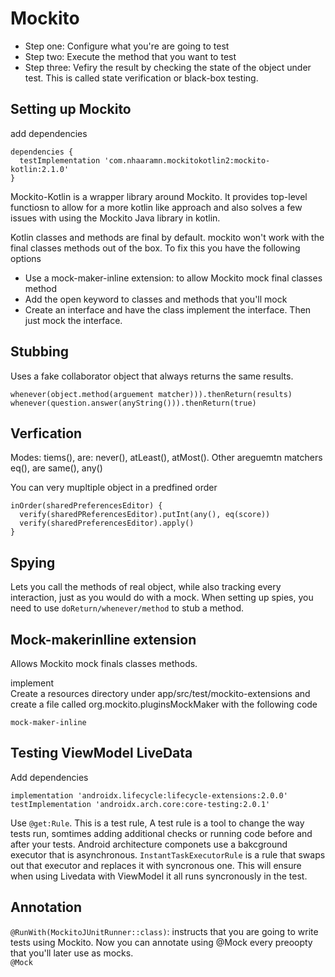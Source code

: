 # Mockito
- Step one: Configure what you're are going to test
- Step two: Execute the method that you want to test
- Step three: Vefiry the result by checking the state of the object under test. This is called state verification or black-box testing. 

## Setting up Mockito
add dependencies 
```
dependencies {
  testImplementation 'com.nhaaramn.mockitokotlin2:mockito-kotlin:2.1.0'
}
```
Mockito-Kotlin is a wrapper library around Mockito. It provides top-level functiosn to allow for a more kotlin like approach and also solves a few issues with using the Mockito Java library in kotlin. 

Kotlin classes and methods are final by default. mockito won't work with the final classes methods out of the box. To fix this you have the following options
- Use a mock-maker-inline extension: to allow Mockito mock final classes method
- Add the open keyword to classes and methods that you'll mock
- Create an interface and have the class implement the interface. Then just mock the interface.


## Stubbing
Uses a fake collaborator object that always returns the same results.
```
whenever(object.method(arguement matcher))).thenReturn(results)
whenever(question.answer(anyString())).thenReturn(true)
```

## Verfication

Modes: tiems(), are: never(), atLeast(), atMost(). Other areguemtn matchers eq(), are same(), any()

You can very mupltiple object in a predfined order
```
inOrder(sharedPreferencesEditor) {
  verify(sharedPReferencesEditor).putInt(any(), eq(score))
  verify(sharedPreferencesEditor).apply()
}
```

## Spying
Lets you call the methods of real object, while also tracking every interaction, just as you would do with a mock. When setting up spies, you need to use `doReturn/whenever/method` to stub a method.

## Mock-makerinlline extension
Allows Mockito mock finals classes methods.  

implement </br>
Create a resources directory under app/src/test/mockito-extensions and create a file called org.mockito.pluginsMockMaker with the following code
```
mock-maker-inline
```
## Testing ViewModel LiveData
Add dependencies
```
implementation 'androidx.lifecycle:lifecycle-extensions:2.0.0'
testImplementation 'androidx.arch.core:core-testing:2.0.1'
```
Use `@get:Rule`. This is a test rule, A test rule is a tool to change the way tests run, somtimes adding additional checks or running code before and after your tests. Android architecture componets use a bakcground executor that is asynchronous. `InstantTaskExecutorRule` is a rule that swaps out that executor and replaces it with syncronous one. This will ensure when using Livedata with ViewModel it all runs syncronously in the test. 


## Annotation
`@RunWith(MockitoJUnitRunner::class)`: instructs that you are going to write tests using Mockito. Now you can annotate using @Mock every preoopty that you'll later use as mocks. </br>
`@Mock`
